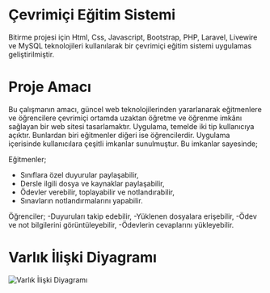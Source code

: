 # Çevrimiçi Eğitim Sistemi
Bitirme projesi için Html, Css, Javascript, Bootstrap, PHP, Laravel, Livewire ve MySQL teknolojileri kullanılarak bir çevrimiçi eğitim sistemi uygulamas geliştirilmiştir.

# Proje Amacı
Bu çalışmanın amacı, güncel web teknolojilerinden yararlanarak eğitmenlere ve öğrencilere çevrimiçi ortamda uzaktan öğretme ve öğrenme imkânı sağlayan bir web sitesi tasarlamaktır.  Uygulama, temelde iki tip kullanıcıya açıktır. Bunlardan biri eğitmenler diğeri ise öğrencilerdir. Uygulama içerisinde kullanıcılara çeşitli imkanlar sunulmuştur. Bu imkanlar sayesinde; 

Eğitmenler; 
- Sınıflara özel duyurular paylaşabilir, 
- Dersle ilgili dosya ve kaynaklar paylaşabilir, 
- Ödevler verebilir, toplayabilir ve notlandırabilir, 
- Sınavların notlandırmalarını yapabilir.

Öğrenciler; 
-Duyuruları takip edebilir, 
-Yüklenen dosyalara erişebilir, 
-Ödev ve not bilgilerini görüntüleyebilir, 
-Ödevlerin cevaplarını yükleyebilir. 

# Varlık İlişki Diyagramı
![Varlık İlişki Diyagramı](/githubResimler/db-scheme.png)

